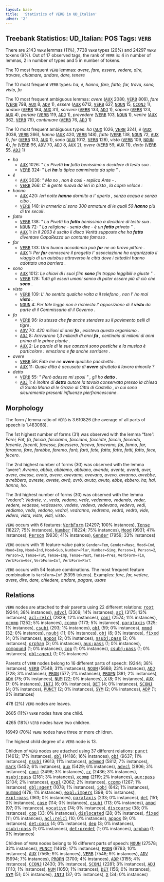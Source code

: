 ```yaml
---
layout: base
title:  'Statistics of VERB in UD_Italian'
udver: '2'
---
```


## Treebank Statistics: UD_Italian: POS Tags: `VERB`

There are 2143 `VERB` lemmas (11%), 7738 `VERB` types (26%) and 24297 `VERB` tokens (9%).
Out of 17 observed tags, the rank of `VERB` is: 4 in number of lemmas, 2 in number of types and 5 in number of tokens.

The 10 most frequent `VERB` lemmas: <em>avere, fare, essere, vedere, dire, trovare, chiamare, andare, dare, tenere</em>

The 10 most frequent `VERB` types:  <em>ha, è, hanno, fare, fatto, far, trova, sono, visto, fa</em>

The 10 most frequent ambiguous lemmas: <em>avere</em> (<tt><a href="it-pos-AUX.html">AUX</a></tt> 2080, <tt><a href="it-pos-VERB.html">VERB</a></tt> 809), <em>fare</em> (<tt><a href="it-pos-VERB.html">VERB</a></tt> 798, <tt><a href="it-pos-AUX.html">AUX</a></tt> 8, <tt><a href="it-pos-ADV.html">ADV</a></tt> 1), <em>essere</em> (<tt><a href="it-pos-AUX.html">AUX</a></tt> 6712, <tt><a href="it-pos-VERB.html">VERB</a></tt> 627, <tt><a href="it-pos-NOUN.html">NOUN</a></tt> 15, <tt><a href="it-pos-CCONJ.html">CCONJ</a></tt> 1), <em>andare</em> (<tt><a href="it-pos-VERB.html">VERB</a></tt> 184, <tt><a href="it-pos-AUX.html">AUX</a></tt> 31), <em>scrivere</em> (<tt><a href="it-pos-VERB.html">VERB</a></tt> 133, <tt><a href="it-pos-ADJ.html">ADJ</a></tt> 1), <em>sapere</em> (<tt><a href="it-pos-VERB.html">VERB</a></tt> 123, <tt><a href="it-pos-AUX.html">AUX</a></tt> 4), <em>parlare</em> (<tt><a href="it-pos-VERB.html">VERB</a></tt> 119, <tt><a href="it-pos-ADJ.html">ADJ</a></tt> 1), <em>prevedere</em> (<tt><a href="it-pos-VERB.html">VERB</a></tt> 103, <tt><a href="it-pos-NOUN.html">NOUN</a></tt> 1), <em>venire</em> (<tt><a href="it-pos-AUX.html">AUX</a></tt> 362, <tt><a href="it-pos-VERB.html">VERB</a></tt> 79), <em>continuare</em> (<tt><a href="it-pos-VERB.html">VERB</a></tt> 76, <tt><a href="it-pos-ADJ.html">ADJ</a></tt> 1)

The 10 most frequent ambiguous types:  <em>ha</em> (<tt><a href="it-pos-AUX.html">AUX</a></tt> 1026, <tt><a href="it-pos-VERB.html">VERB</a></tt> 324), <em>è</em> (<tt><a href="it-pos-AUX.html">AUX</a></tt> 3036, <tt><a href="it-pos-VERB.html">VERB</a></tt> 266), <em>hanno</em> (<tt><a href="it-pos-AUX.html">AUX</a></tt> 420, <tt><a href="it-pos-VERB.html">VERB</a></tt> 148), <em>fatto</em> (<tt><a href="it-pos-VERB.html">VERB</a></tt> 138, <tt><a href="it-pos-NOUN.html">NOUN</a></tt> 72, <tt><a href="it-pos-AUX.html">AUX</a></tt> 1), <em>far</em> (<tt><a href="it-pos-VERB.html">VERB</a></tt> 133, <tt><a href="it-pos-AUX.html">AUX</a></tt> 1), <em>sono</em> (<tt><a href="it-pos-AUX.html">AUX</a></tt> 1012, <tt><a href="it-pos-VERB.html">VERB</a></tt> 128), <em>visto</em> (<tt><a href="it-pos-VERB.html">VERB</a></tt> 109, <tt><a href="it-pos-NOUN.html">NOUN</a></tt> 4), <em>fa</em> (<tt><a href="it-pos-VERB.html">VERB</a></tt> 96, <tt><a href="it-pos-ADV.html">ADV</a></tt> 70, <tt><a href="it-pos-ADJ.html">ADJ</a></tt> 8, <tt><a href="it-pos-AUX.html">AUX</a></tt> 2), <em>avere</em> (<tt><a href="it-pos-VERB.html">VERB</a></tt> 59, <tt><a href="it-pos-AUX.html">AUX</a></tt> 11), <em>detto</em> (<tt><a href="it-pos-VERB.html">VERB</a></tt> 55, <tt><a href="it-pos-ADJ.html">ADJ</a></tt> 1)


* <em>ha</em>
  * <tt><a href="it-pos-AUX.html">AUX</a></tt> 1026: <em>" La Pivetti <b>ha</b> fatto benissimo a decidere di testa sua .</em>
  * <tt><a href="it-pos-VERB.html">VERB</a></tt> 324: <em>" Lei <b>ha</b> la tipica camminata da spia " .</em>
* <em>è</em>
  * <tt><a href="it-pos-AUX.html">AUX</a></tt> 3036: <em>" Ma no , non <b>è</b> così - replica Ante - .</em>
  * <tt><a href="it-pos-VERB.html">VERB</a></tt> 266: <em>C' <b>è</b> gente nuova da ieri in pista , la copre veloce :</em>
* <em>hanno</em>
  * <tt><a href="it-pos-AUX.html">AUX</a></tt> 420: <em>Ieri notte <b>hanno</b> dormito a l' aperto , senza acqua e senza cibo .</em>
  * <tt><a href="it-pos-VERB.html">VERB</a></tt> 148: <em>In armeria ci sono 300 armature di le quali 50 <b>hanno</b> più di tre secoli .</em>
* <em>fatto</em>
  * <tt><a href="it-pos-VERB.html">VERB</a></tt> 138: <em>" La Pivetti ha <b>fatto</b> benissimo a decidere di testa sua .</em>
  * <tt><a href="it-pos-NOUN.html">NOUN</a></tt> 72: <em>" La religione - sento dire - è un <b>fatto</b> privato " .</em>
  * <tt><a href="it-pos-AUX.html">AUX</a></tt> 1: <em>In il 2003 è uscito il disco Verità supposte che ha <b>fatto</b> diventare CapaRezza un cantante famoso .</em>
* <em>far</em>
  * <tt><a href="it-pos-VERB.html">VERB</a></tt> 133: <em>Una buona accademia può <b>far</b> ne un bravo pittore .</em>
  * <tt><a href="it-pos-AUX.html">AUX</a></tt> 1: <em>Per <b>far</b> conoscere il progetto l’ associazione ha organizzato il viaggio di un autobus attraverso le città dove i cittadini hanno adottato una barriera .</em>
* <em>sono</em>
  * <tt><a href="it-pos-AUX.html">AUX</a></tt> 1012: <em>Le chiavi di i suoi film <b>sono</b> fin troppo leggibili e giuste " .</em>
  * <tt><a href="it-pos-VERB.html">VERB</a></tt> 128: <em>Tutti gli esseri umani sanno di poter essere più di ciò che <b>sono</b> .</em>
* <em>visto</em>
  * <tt><a href="it-pos-VERB.html">VERB</a></tt> 109: <em>L' ho sentito qualche volta a il telefono , non l' ho mai <b>visto</b> .</em>
  * <tt><a href="it-pos-NOUN.html">NOUN</a></tt> 4: <em>Per tale legge non è richiesta l' apposizione di il <b>visto</b> da parte di il Commissario di il Governo .</em>
* <em>fa</em>
  * <tt><a href="it-pos-VERB.html">VERB</a></tt> 96: <em>la stessa che <b>fa</b> anche stendere su il pavimento pelli di tigre .</em>
  * <tt><a href="it-pos-ADV.html">ADV</a></tt> 70: <em>420 milioni di anni <b>fa</b> , esisteva questo organismo .</em>
  * <tt><a href="it-pos-ADJ.html">ADJ</a></tt> 8: <em>Arrivarono 1,3 miliardi di anni <b>fa</b> , centinaia di milioni di anni prima di le prime piante .</em>
  * <tt><a href="it-pos-AUX.html">AUX</a></tt> 2: <em>Le parole di le sue canzoni sono poetiche e la musica è particolare : emoziona e <b>fa</b> anche sorridere .</em>
* <em>avere</em>
  * <tt><a href="it-pos-VERB.html">VERB</a></tt> 59: <em>Fate me ne <b>avere</b> qualche pacchetto .</em>
  * <tt><a href="it-pos-AUX.html">AUX</a></tt> 11: <em>Quale ditta è accusata di <b>avere</b> sfruttato il lavoro minorile ?</em>
* <em>detto</em>
  * <tt><a href="it-pos-VERB.html">VERB</a></tt> 55: <em>" Però adesso mi sposi " , gli ho <b>detto</b> .</em>
  * <tt><a href="it-pos-ADJ.html">ADJ</a></tt> 1: <em>è inoltre di <b>detto</b> autore la tavola conservata presso la chiesa di Santa Maria di le Grazie di Città di Castello , in cui sono sicuramente presenti influenze pierfrancescane .</em>

## Morphology

The form / lemma ratio of `VERB` is 3.610826 (the average of all parts of speech is 1.483068).

The 1st highest number of forms (31) was observed with the lemma “fare”: <em>Farei, Fat, fa, faccia, facciamo, facciano, facciate, faccio, facendo, facente, facenti, facesse, facessero, faceva, facevano, fai, fanno, far, faranno, fare, farebbe, faremo, farà, farò, fate, fatta, fatte, fatti, fatto, fece, fecero</em>.

The 2nd highest number of forms (30) was observed with the lemma “avere”: <em>Avremo, abbia, abbiamo, abbiano, avendo, avente, aventi, aver, avere, avesse, avete, aveva, avevamo, avevano, avevo, avranno, avrebbe, avrebbero, avreste, avrete, avrà, avrò, avuta, avuto, ebbe, ebbero, ha, hai, hanno, ho</em>.

The 3rd highest number of forms (30) was observed with the lemma “vedere”: <em>Vedrete, v., veda, vedano, vede, vedemmo, vedendo, veder, vedere, vedesse, vedessero, vedete, vedeva, vedevano, vedevo, vedi, vediamo, vedo, vedono, vedrai, vedranno, vedremo, vedrà, vedrò, vide, videro, vista, viste, visti, visto</em>.

`VERB` occurs with 6 features: <tt><a href="it-feat-VerbForm.html">VerbForm</a></tt> (24297; 100% instances), <tt><a href="it-feat-Tense.html">Tense</a></tt> (18227; 75% instances), <tt><a href="it-feat-Number.html">Number</a></tt> (18224; 75% instances), <tt><a href="it-feat-Mood.html">Mood</a></tt> (9931; 41% instances), <tt><a href="it-feat-Person.html">Person</a></tt> (9930; 41% instances), <tt><a href="it-feat-Gender.html">Gender</a></tt> (7959; 33% instances)

`VERB` occurs with 19 feature-value pairs: `Gender=Fem`, `Gender=Masc`, `Mood=Cnd`, `Mood=Imp`, `Mood=Ind`, `Mood=Sub`, `Number=Plur`, `Number=Sing`, `Person=1`, `Person=2`, `Person=3`, `Tense=Fut`, `Tense=Imp`, `Tense=Past`, `Tense=Pres`, `VerbForm=Fin`, `VerbForm=Ger`, `VerbForm=Inf`, `VerbForm=Part`

`VERB` occurs with 54 feature combinations.
The most frequent feature combination is `VerbForm=Inf` (5395 tokens).
Examples: <em>fare, far, vedere, avere, dire, dare, chiedere, andare, pagare, usare</em>


## Relations

`VERB` nodes are attached to their parents using 22 different relations: <tt><a href="it-dep-root.html">root</a></tt> (9244; 38% instances), <tt><a href="it-dep-advcl.html">advcl</a></tt> (3309; 14% instances), <tt><a href="it-dep-acl.html">acl</a></tt> (3175; 13% instances), <tt><a href="it-dep-acl-relcl.html">acl:relcl</a></tt> (2829; 12% instances), <tt><a href="it-dep-conj.html">conj</a></tt> (2574; 11% instances), <tt><a href="it-dep-xcomp.html">xcomp</a></tt> (1252; 5% instances), <tt><a href="it-dep-ccomp.html">ccomp</a></tt> (1173; 5% instances), <tt><a href="it-dep-parataxis.html">parataxis</a></tt> (325; 1% instances), <tt><a href="it-dep-csubj.html">csubj</a></tt> (293; 1% instances), <tt><a href="it-dep-obl.html">obl</a></tt> (59; 0% instances), <tt><a href="it-dep-nmod.html">nmod</a></tt> (32; 0% instances), <tt><a href="it-dep-nsubj.html">nsubj</a></tt> (11; 0% instances), <tt><a href="it-dep-obj.html">obj</a></tt> (6; 0% instances), <tt><a href="it-dep-fixed.html">fixed</a></tt> (4; 0% instances), <tt><a href="it-dep-appos.html">appos</a></tt> (2; 0% instances), <tt><a href="it-dep-nsubj-pass.html">nsubj:pass</a></tt> (2; 0% instances), <tt><a href="it-dep-orphan.html">orphan</a></tt> (2; 0% instances), <tt><a href="it-dep-aux-pass.html">aux:pass</a></tt> (1; 0% instances), <tt><a href="it-dep-compound.html">compound</a></tt> (1; 0% instances), <tt><a href="it-dep-cop.html">cop</a></tt> (1; 0% instances), <tt><a href="it-dep-csubj-pass.html">csubj:pass</a></tt> (1; 0% instances), <tt><a href="it-dep-obl-agent.html">obl:agent</a></tt> (1; 0% instances)

Parents of `VERB` nodes belong to 16 different parts of speech:  (9244; 38% instances), <tt><a href="it-pos-VERB.html">VERB</a></tt> (7548; 31% instances), <tt><a href="it-pos-NOUN.html">NOUN</a></tt> (5688; 23% instances), <tt><a href="it-pos-ADJ.html">ADJ</a></tt> (728; 3% instances), <tt><a href="it-pos-PRON.html">PRON</a></tt> (577; 2% instances), <tt><a href="it-pos-PROPN.html">PROPN</a></tt> (381; 2% instances), <tt><a href="it-pos-ADV.html">ADV</a></tt> (75; 0% instances), <tt><a href="it-pos-NUM.html">NUM</a></tt> (22; 0% instances), <tt><a href="it-pos-X.html">X</a></tt> (8; 0% instances), <tt><a href="it-pos-AUX.html">AUX</a></tt> (7; 0% instances), <tt><a href="it-pos-INTJ.html">INTJ</a></tt> (6; 0% instances), <tt><a href="it-pos-DET.html">DET</a></tt> (4; 0% instances), <tt><a href="it-pos-SCONJ.html">SCONJ</a></tt> (4; 0% instances), <tt><a href="it-pos-PUNCT.html">PUNCT</a></tt> (2; 0% instances), <tt><a href="it-pos-SYM.html">SYM</a></tt> (2; 0% instances), <tt><a href="it-pos-ADP.html">ADP</a></tt> (1; 0% instances)

478 (2%) `VERB` nodes are leaves.

2605 (11%) `VERB` nodes have one child.

4265 (18%) `VERB` nodes have two children.

16949 (70%) `VERB` nodes have three or more children.

The highest child degree of a `VERB` node is 13.

Children of `VERB` nodes are attached using 37 different relations: <tt><a href="it-dep-punct.html">punct</a></tt> (14612; 17% instances), <tt><a href="it-dep-obl.html">obl</a></tt> (14186; 16% instances), <tt><a href="it-dep-obj.html">obj</a></tt> (9637; 11% instances), <tt><a href="it-dep-nsubj.html">nsubj</a></tt> (9613; 11% instances), <tt><a href="it-dep-advmod.html">advmod</a></tt> (5812; 7% instances), <tt><a href="it-dep-mark.html">mark</a></tt> (5452; 6% instances), <tt><a href="it-dep-aux.html">aux</a></tt> (5429; 6% instances), <tt><a href="it-dep-advcl.html">advcl</a></tt> (2806; 3% instances), <tt><a href="it-dep-conj.html">conj</a></tt> (2498; 3% instances), <tt><a href="it-dep-cc.html">cc</a></tt> (2436; 3% instances), <tt><a href="it-dep-nsubj-pass.html">nsubj:pass</a></tt> (2181; 3% instances), <tt><a href="it-dep-xcomp.html">xcomp</a></tt> (2119; 2% instances), <tt><a href="it-dep-aux-pass.html">aux:pass</a></tt> (2104; 2% instances), <tt><a href="it-dep-expl.html">expl</a></tt> (2062; 2% instances), <tt><a href="it-dep-ccomp.html">ccomp</a></tt> (1267; 1% instances), <tt><a href="it-dep-obl-agent.html">obl:agent</a></tt> (1078; 1% instances), <tt><a href="it-dep-iobj.html">iobj</a></tt> (642; 1% instances), <tt><a href="it-dep-nummod.html">nummod</a></tt> (478; 1% instances), <tt><a href="it-dep-expl-impers.html">expl:impers</a></tt> (398; 0% instances), <tt><a href="it-dep-expl-pass.html">expl:pass</a></tt> (363; 0% instances), <tt><a href="it-dep-parataxis.html">parataxis</a></tt> (233; 0% instances), <tt><a href="it-dep-det.html">det</a></tt> (151; 0% instances), <tt><a href="it-dep-case.html">case</a></tt> (114; 0% instances), <tt><a href="it-dep-csubj.html">csubj</a></tt> (113; 0% instances), <tt><a href="it-dep-amod.html">amod</a></tt> (97; 0% instances), <tt><a href="it-dep-vocative.html">vocative</a></tt> (74; 0% instances), <tt><a href="it-dep-discourse.html">discourse</a></tt> (38; 0% instances), <tt><a href="it-dep-cop.html">cop</a></tt> (33; 0% instances), <tt><a href="it-dep-dislocated.html">dislocated</a></tt> (28; 0% instances), <tt><a href="it-dep-fixed.html">fixed</a></tt> (11; 0% instances), <tt><a href="it-dep-acl-relcl.html">acl:relcl</a></tt> (10; 0% instances), <tt><a href="it-dep-appos.html">appos</a></tt> (9; 0% instances), <tt><a href="it-dep-det-poss.html">det:poss</a></tt> (4; 0% instances), <tt><a href="it-dep-dep.html">dep</a></tt> (3; 0% instances), <tt><a href="it-dep-csubj-pass.html">csubj:pass</a></tt> (1; 0% instances), <tt><a href="it-dep-det-predet.html">det:predet</a></tt> (1; 0% instances), <tt><a href="it-dep-orphan.html">orphan</a></tt> (1; 0% instances)

Children of `VERB` nodes belong to 16 different parts of speech: <tt><a href="it-pos-NOUN.html">NOUN</a></tt> (27578; 32% instances), <tt><a href="it-pos-PUNCT.html">PUNCT</a></tt> (14612; 17% instances), <tt><a href="it-pos-PRON.html">PRON</a></tt> (8793; 10% instances), <tt><a href="it-pos-AUX.html">AUX</a></tt> (7565; 9% instances), <tt><a href="it-pos-VERB.html">VERB</a></tt> (7548; 9% instances), <tt><a href="it-pos-ADV.html">ADV</a></tt> (5994; 7% instances), <tt><a href="it-pos-PROPN.html">PROPN</a></tt> (3700; 4% instances), <tt><a href="it-pos-ADP.html">ADP</a></tt> (3155; 4% instances), <tt><a href="it-pos-CCONJ.html">CCONJ</a></tt> (2430; 3% instances), <tt><a href="it-pos-SCONJ.html">SCONJ</a></tt> (2281; 3% instances), <tt><a href="it-pos-ADJ.html">ADJ</a></tt> (1110; 1% instances), <tt><a href="it-pos-NUM.html">NUM</a></tt> (1050; 1% instances), <tt><a href="it-pos-DET.html">DET</a></tt> (156; 0% instances), <tt><a href="it-pos-SYM.html">SYM</a></tt> (51; 0% instances), <tt><a href="it-pos-INTJ.html">INTJ</a></tt> (37; 0% instances), <tt><a href="it-pos-X.html">X</a></tt> (34; 0% instances)


